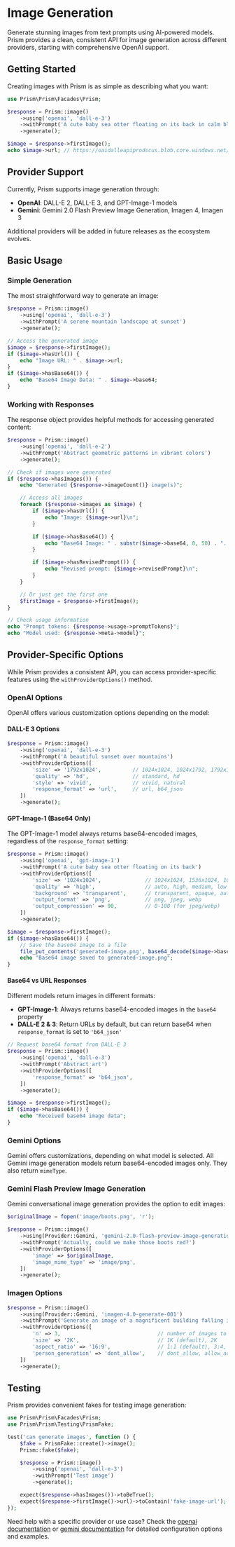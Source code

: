 # Image Generation

Generate stunning images from text prompts using AI-powered models. Prism provides a clean, consistent API for image generation across different providers, starting with comprehensive OpenAI support.

## Getting Started

Creating images with Prism is as simple as describing what you want:

```php
use Prism\Prism\Facades\Prism;

$response = Prism::image()
    ->using('openai', 'dall-e-3')
    ->withPrompt('A cute baby sea otter floating on its back in calm blue water')
    ->generate();

$image = $response->firstImage();
echo $image->url; // https://oaidalleapiprodscus.blob.core.windows.net/...
```

## Provider Support

Currently, Prism supports image generation through:

- **OpenAI**: DALL-E 2, DALL-E 3, and GPT-Image-1 models
- **Gemini**: Gemini 2.0 Flash Preview Image Generation, Imagen 4, Imagen 3

Additional providers will be added in future releases as the ecosystem evolves.

## Basic Usage

### Simple Generation

The most straightforward way to generate an image:

```php
$response = Prism::image()
    ->using('openai', 'dall-e-3')
    ->withPrompt('A serene mountain landscape at sunset')
    ->generate();

// Access the generated image
$image = $response->firstImage();
if ($image->hasUrl()) {
    echo "Image URL: " . $image->url;
}
if ($image->hasBase64()) {
    echo "Base64 Image Data: " . $image->base64;
}
```

### Working with Responses

The response object provides helpful methods for accessing generated content:

```php
$response = Prism::image()
    ->using('openai', 'dall-e-2')
    ->withPrompt('Abstract geometric patterns in vibrant colors')
    ->generate();

// Check if images were generated
if ($response->hasImages()) {
    echo "Generated {$response->imageCount()} image(s)";

    // Access all images
    foreach ($response->images as $image) {
        if ($image->hasUrl()) {
            echo "Image: {$image->url}\n";
        }

        if ($image->hasBase64()) {
            echo "Base64 Image: " . substr($image->base64, 0, 50) . "...\n";
        }

        if ($image->hasRevisedPrompt()) {
            echo "Revised prompt: {$image->revisedPrompt}\n";
        }
    }

    // Or just get the first one
    $firstImage = $response->firstImage();
}

// Check usage information
echo "Prompt tokens: {$response->usage->promptTokens}";
echo "Model used: {$response->meta->model}";
```

## Provider-Specific Options

While Prism provides a consistent API, you can access provider-specific features using the `withProviderOptions()` method.

### OpenAI Options

OpenAI offers various customization options depending on the model:

#### DALL-E 3 Options

```php
$response = Prism::image()
    ->using('openai', 'dall-e-3')
    ->withPrompt('A beautiful sunset over mountains')
    ->withProviderOptions([
        'size' => '1792x1024',          // 1024x1024, 1024x1792, 1792x1024
        'quality' => 'hd',              // standard, hd
        'style' => 'vivid',             // vivid, natural
        'response_format' => 'url',     // url, b64_json
    ])
    ->generate();
```

#### GPT-Image-1 (Base64 Only)

The GPT-Image-1 model always returns base64-encoded images, regardless of the `response_format` setting:

```php
$response = Prism::image()
    ->using('openai', 'gpt-image-1')
    ->withPrompt('A cute baby sea otter floating on its back')
    ->withProviderOptions([
        'size' => '1024x1024',              // 1024x1024, 1536x1024, 1024x1536, auto
        'quality' => 'high',                // auto, high, medium, low
        'background' => 'transparent',      // transparent, opaque, auto
        'output_format' => 'png',           // png, jpeg, webp
        'output_compression' => 90,         // 0-100 (for jpeg/webp)
    ])
    ->generate();

$image = $response->firstImage();
if ($image->hasBase64()) {
    // Save the base64 image to a file
    file_put_contents('generated-image.png', base64_decode($image->base64));
    echo "Base64 image saved to generated-image.png";
}
```

#### Base64 vs URL Responses

Different models return images in different formats:

- **GPT-Image-1**: Always returns base64-encoded images in the `base64` property
- **DALL-E 2 & 3**: Return URLs by default, but can return base64 when `response_format` is set to `'b64_json'`

```php
// Request base64 format from DALL-E 3
$response = Prism::image()
    ->using('openai', 'dall-e-3')
    ->withPrompt('Abstract art')
    ->withProviderOptions([
        'response_format' => 'b64_json',
    ])
    ->generate();

$image = $response->firstImage();
if ($image->hasBase64()) {
    echo "Received base64 image data";
}
```

### Gemini Options

Gemini offers customizations, depending on what model is selected. All Gemini image generation models return base64-encoded images only. They also return `mimeType`.

### Gemini Flash Preview Image Generation

Gemini conversational image generation provides the option to edit images:

```php
$originalImage = fopen('image/boots.png', 'r');

$response = Prism::image()
    ->using(Provider::Gemini, 'gemini-2.0-flash-preview-image-generation')
    ->withPrompt('Actually, could we make those boots red?')
    ->withProviderOptions([
        'image' => $originalImage,
        'image_mime_type' => 'image/png',
    ])
    ->generate();
```

### Imagen Options

```php
$response = Prism::image()
    ->using(Provider::Gemini, 'imagen-4.0-generate-001')
    ->withPrompt('Generate an image of a magnificent building falling into the ocean')
    ->withProviderOptions([
        'n' => 3,                               // number of images to generate
        'size' => '2K',                         // 1K (default), 2K
        'aspect_ratio' => '16:9',               // 1:1 (default), 3:4, 4:3, 9:16, 16:9
        'person_generation' => 'dont_allow',    // dont_allow, allow_adult, allow_all
    ])
    ->generate();
```

## Testing

Prism provides convenient fakes for testing image generation:

```php
use Prism\Prism\Facades\Prism;
use Prism\Prism\Testing\PrismFake;

test('can generate images', function () {
    $fake = PrismFake::create()->image();
    Prism::fake($fake);

    $response = Prism::image()
        ->using('openai', 'dall-e-3')
        ->withPrompt('Test image')
        ->generate();

    expect($response->hasImages())->toBeTrue();
    expect($response->firstImage()->url)->toContain('fake-image-url');
});
```

Need help with a specific provider or use case? Check the [openai documentation](/providers/openai) or [gemini documentation](/providers/gemini) for detailed configuration options and examples.
